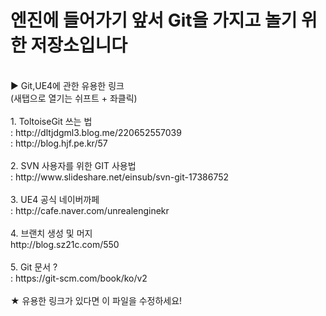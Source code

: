 

# 엔진에 들어가기 앞서 Git을 가지고 놀기 위한 저장소입니다
<br />
▶ Git,UE4에 관한 유용한 링크 <br />
(새탭으로 열기는 쉬프트 + 좌클릭)<br />
<br />
1. ToltoiseGit 쓰는 법<br />
: http://dltjdgml3.blog.me/220652557039 <br />
: http://blog.hjf.pe.kr/57 <br />
<br />
2. SVN 사용자를 위한 GIT 사용법<br />
: http://www.slideshare.net/einsub/svn-git-17386752 <br />
<br />
3. UE4 공식 네이버까페 <br />
: http://cafe.naver.com/unrealenginekr <br />
<br />
4. 브랜치 생성 및 머지 <br />
http://blog.sz21c.com/550 <br />
<br />
5. Git 문서 ? <br />
: https://git-scm.com/book/ko/v2 <br />
<br /> 
★ 유용한 링크가 있다면 이 파일을 수정하세요!
